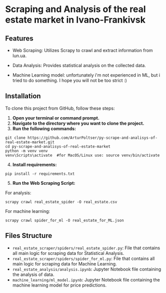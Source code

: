 # Scraping and Analysis of the real estate market in Ivano-Frankivsk

## Features
- Web Scraping: Utilizes Scrapy to crawl and extract information from lun.ua.

- Data Analysis: Provides statistical analysis on the collected data.

- Machine Learning model: unfortunately i'm not experienced in ML, but i tried to do something. I hope you will not be too strict :)

## Installation

To clone this project from GitHub, follow these steps:

1. **Open your terminal or command prompt.**
2. **Navigate to the directory where you want to clone the project.**
3. **Run the following commands:**
```shell
git clone https://github.com/ArturPoltser/py-scrape-and-analisys-of-real-estate-market.git
cd py-scrape-and-analisys-of-real-estate-market
python -m venv venv
venv\Scripts\activate  #for MacOS/Linux use: source venv/bin/activate
```

4. **Install requirements:**

```shell
pip install -r requirements.txt
```

5. **Run the Web Scraping Script:**

For analysis:
```shell
scrapy crawl real_estate_spider -O real_estate.csv
```
For machine learning:
```shell
scrapy crawl spider_for_ml -O real_estate_for_ML.json
```

## Files Structure

- `real_estate_scraper/spiders/real_estate_spider.py`: File that contains all main logic for scraping data for Statistical Analysis.
- `real_estate_scraper/spiders/spider_for_ml.py`: File that contains all main logic for scraping data for Machine Learning.
- `real_estate_analysis/analysis.ipynb`: Jupyter Notebook file containing the analysis of data.
- `machine_learning/ml_model.ipynb`: Jupyter Notebook file containing the machine learning model for price predictions.